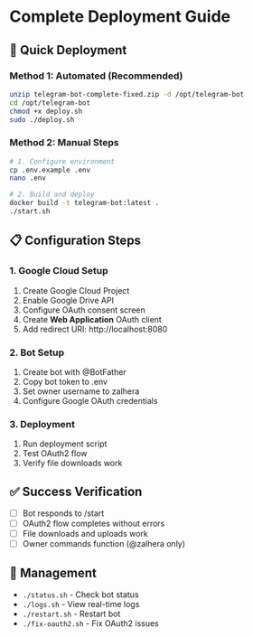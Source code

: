 # Complete Deployment Guide

## 🚀 Quick Deployment

### Method 1: Automated (Recommended)
```bash
unzip telegram-bot-complete-fixed.zip -d /opt/telegram-bot
cd /opt/telegram-bot
chmod +x deploy.sh
sudo ./deploy.sh
```

### Method 2: Manual Steps
```bash
# 1. Configure environment
cp .env.example .env
nano .env

# 2. Build and deploy
docker build -t telegram-bot:latest .
./start.sh
```

## 📋 Configuration Steps

### 1. Google Cloud Setup
1. Create Google Cloud Project
2. Enable Google Drive API
3. Configure OAuth consent screen
4. Create **Web Application** OAuth client
5. Add redirect URI: http://localhost:8080

### 2. Bot Setup
1. Create bot with @BotFather
2. Copy bot token to .env
3. Set owner username to zalhera
4. Configure Google OAuth credentials

### 3. Deployment
1. Run deployment script
2. Test OAuth2 flow
3. Verify file downloads work

## ✅ Success Verification

- [ ] Bot responds to /start
- [ ] OAuth2 flow completes without errors
- [ ] File downloads and uploads work
- [ ] Owner commands function (@zalhera only)

## 🔧 Management

- `./status.sh` - Check bot status
- `./logs.sh` - View real-time logs
- `./restart.sh` - Restart bot
- `./fix-oauth2.sh` - Fix OAuth2 issues
